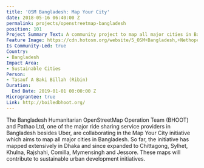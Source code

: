 ```yaml
---
title: 'OSM Bangladesh: Map Your City'
date: 2018-05-16 06:40:00 Z
permalink: projects/openstreetmap-bangladesh
position: 101
Project Summary Text: A community project to map all major cities in Bangladesh
Feature Image: https://cdn.hotosm.org/website/5_OSM+Bangladesh,+Nethope+Device+Grant+2017.JPG
Is Community-Led: true
Country:
- Bangladesh
Impact Area:
- Sustainable Cities
Person:
- Tasauf A Baki Billah (Ribin)
Duration:
  End Date: 2019-01-01 00:00:00 Z
Micrograntee: true
Link: http://boiledbhoot.org/
---
```


The Bangladesh Humanitarian OpenStreetMap Operation Team (BHOOT) and Pathao Ltd, one of the major ride sharing service providers in Bangladesh besides Uber, are collaborating in the Map Your City initiative which aims to map all major cities in Bangladesh. So far, the initiative has mapped extensively in Dhaka and since expanded to Chittagong, Sylhet, Khulna, Rajshahi, Comilla, Mymensingh and Jessore. These maps will contribute to sustainable urban development initiatives.